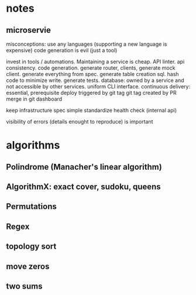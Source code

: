 # notes
## microservie
  misconceptions: 
    use any languages (supporting a new language is expensive)
    code generation is evil (just a tool)

  invest in tools / automations. Maintaining a service is cheap. 
  API linter. api consistency.
  code generation. generate router, clients, generate mock client. generate everything from spec.
    generate table creation sql.
      hash code to minimize write.
    generate tests.
  database: owned by a service and not accessible by other services.
    uniform CLI interface.
  continuous delivery: essential, prerequisite
    deploy triggered by git tag
    git tag created by PR merge in git
    dashboard


  keep infrastructure spec simple
  standardize health check (internal api)

  visibility of errors (details enought to reproduce)  is important 

# algorithms
## Polindrome (Manacher's linear algorithm)
## AlgorithmX: exact cover, sudoku, queens
## Permutations
## Regex
## topology sort
## move zeros
## two sums
